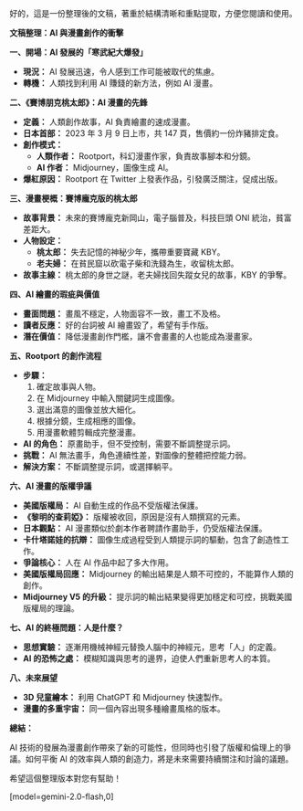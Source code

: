 好的，這是一份整理後的文稿，著重於結構清晰和重點提取，方便您閱讀和使用。

**文稿整理：AI 與漫畫創作的衝擊**

**一、開場：AI 發展的「寒武紀大爆發」**

*   **現況：** AI 發展迅速，令人感到工作可能被取代的焦慮。
*   **轉機：** 人類找到利用 AI 賺錢的新方法，例如 AI 漫畫。

**二、《賽博朋克桃太郎》：AI 漫畫的先鋒**

*   **定義：** 人類創作故事，AI 負責繪畫的速成漫畫。
*   **日本首部：** 2023 年 3 月 9 日上市，共 147 頁，售價約一份炸豬排定食。
*   **創作模式：**
    *   **人類作者：** Rootport，科幻漫畫作家，負責故事腳本和分鏡。
    *   **AI 作者：** Midjourney，圖像生成 AI。
*   **爆紅原因：** Rootport 在 Twitter 上發表作品，引發廣泛關注，促成出版。

**三、漫畫梗概：賽博龐克版的桃太郎**

*   **故事背景：** 未來的賽博龐克新岡山，電子腦普及，科技巨頭 ONI 統治，貧富差距大。
*   **人物設定：**
    *   **桃太郎：** 失去記憶的神秘少年，攜帶重要寶藏 KBY。
    *   **老夫婦：** 在貧民窟以砍電子柴和洗錢為生，收留桃太郎。
*   **故事主線：** 桃太郎的身世之謎，老夫婦找回失蹤女兒的故事，KBY 的爭奪。

**四、AI 繪畫的瑕疵與價值**

*   **畫面問題：** 畫風不穩定，人物面容不一致，畫工不及格。
*   **讀者反應：** 好的台詞被 AI 繪畫毀了，希望有手作版。
*   **潛在價值：** 降低漫畫創作門檻，讓不會畫畫的人也能成為漫畫家。

**五、Rootport 的創作流程**

*   **步驟：**
    1.  確定故事與人物。
    2.  在 Midjourney 中輸入關鍵詞生成圖像。
    3.  選出滿意的圖像並放大細化。
    4.  根據分鏡，生成相應的圖像。
    5.  用漫畫軟體剪輯成完整漫畫。
*   **AI 的角色：** 原畫助手，但不受控制，需要不斷調整提示詞。
*   **挑戰：** AI 無法畫手，角色連續性差，對圖像的整體把控能力弱。
*   **解決方案：** 不斷調整提示詞，或選擇躺平。

**六、AI 漫畫的版權爭議**

*   **美國版權局：** AI 自動生成的作品不受版權法保護。
*   **《黎明的查莉婭》：** 版權被收回，原因是沒有人類撰寫的元素。
*   **日本觀點：** AI 漫畫類似於劇本作者聘請作畫助手，仍受版權法保護。
*   **卡什塔諾娃的抗辯：** 圖像生成過程受到人類提示詞的驅動，包含了創造性工作。
*   **爭論核心：** 人在 AI 作品中起了多大作用。
*   **美國版權局回應：** Midjourney 的輸出結果是人類不可控的，不能算作人類的創作。
*   **Midjourney V5 的升級：** 提示詞的輸出結果變得更加穩定和可控，挑戰美國版權局的理論。

**七、AI 的終極問題：人是什麼？**

*   **思想實驗：** 逐漸用機械神經元替換人腦中的神經元，思考「人」的定義。
*   **AI 的恐怖之處：** 模糊知識與思考的邊界，迫使人們重新思考人的本質。

**八、未來展望**

*   **3D 兒童繪本：** 利用 ChatGPT 和 Midjourney 快速製作。
*   **漫畫的多重宇宙：** 同一個內容出現多種繪畫風格的版本。

**總結：**

AI 技術的發展為漫畫創作帶來了新的可能性，但同時也引發了版權和倫理上的爭議。如何平衡 AI 的效率與人類的創造力，將是未來需要持續關注和討論的議題。

希望這個整理版本對您有幫助！

[model=gemini-2.0-flash,0]
